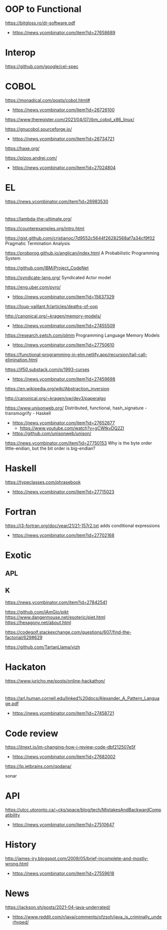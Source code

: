 
# OOP to Functional
https://bitgloss.ro/dr-software.pdf
* https://news.ycombinator.com/item?id=27658689

# Interop
https://github.com/google/cel-spec

# COBOL
https://monadical.com/posts/cobol.html#
* https://news.ycombinator.com/item?id=26726100

https://www.theregister.com/2021/04/07/ibm_cobol_x86_linux/

https://gnucobol.sourceforge.io/
* https://news.ycombinator.com/item?id=26734721

https://haxe.org/

https://plzoo.andrej.com/
* https://news.ycombinator.com/item?id=27024804

# EL
https://news.ycombinator.com/item?id=26983530

#
https://lambda-the-ultimate.org/

https://counterexamples.org/intro.html

https://gist.github.com/cristianoc/7d9552c5644f26282568af7a34cf9f02 Pragmatic Termination Analysis

https://probprog.github.io/anglican/index.html A Probabilistic Programming System

https://github.com/IBM/Project_CodeNet

https://syndicate-lang.org/ Syndicated Actor model

https://eng.uber.com/pyro/
* https://news.ycombinator.com/item?id=15637329

https://loup-vaillant.fr/articles/deaths-of-oop

http://canonical.org/~kragen/memory-models/
* https://news.ycombinator.com/item?id=27455509

https://research.swtch.com/plmm Programming Language Memory Models
* https://news.ycombinator.com/item?id=27750610

https://functional-programming-in-elm.netlify.app/recursion/tail-call-elimination.html

https://if50.substack.com/p/1993-curses
* https://news.ycombinator.com/item?id=27459698

https://en.wikipedia.org/wiki/Abstraction_inversion

http://canonical.org/~kragen/sw/dev3/paperalgo

https://www.unisonweb.org/ Distributed, functional, hash_signature - transmogrify - Haskell
* https://news.ycombinator.com/item?id=27652677
  * https://www.youtube.com/watch?v=gCWtkvDQ2ZI
* https://github.com/unisonweb/unison/

https://news.ycombinator.com/item?id=27750153 Why is the byte order little-endian, but the bit order is big-endian?

# Haskell
https://typeclasses.com/phrasebook
* https://news.ycombinator.com/item?id=27715023

# Fortran
https://j3-fortran.org/doc/year/21/21-157r2.txt adds conditional expressions
* https://news.ycombinator.com/item?id=27702168

# Exotic
## APL
## K
https://news.ycombinator.com/item?id=27842541

https://github.com/iAmGio/pikt
https://www.dangermouse.net/esoteric/piet.html
https://hexagony.net/about.html

https://codegolf.stackexchange.com/questions/607/find-the-factorial/629#629

https://github.com/TartanLlama/vizh

# Hackaton
https://www.juricho.me/posts/online-hackathon/



#
https://arl.human.cornell.edu/linked%20docs/Alexander_A_Pattern_Language.pdf
* https://news.ycombinator.com/item?id=27458721

# Code review
https://itnext.io/im-changing-how-i-review-code-dbf212507e5f
* https://news.ycombinator.com/item?id=27682002

https://lp.jetbrains.com/qodana/

sonar

# API
https://utcc.utoronto.ca/~cks/space/blog/tech/MistakesAndBackwardCompatibility
* https://news.ycombinator.com/item?id=27510647

# History
http://james-iry.blogspot.com/2009/05/brief-incomplete-and-mostly-wrong.html
* https://news.ycombinator.com/item?id=27559618

# News
https://jackson.sh/posts/2021-04-java-underrated/
* https://www.reddit.com/r/java/comments/ofzsoh/java_is_criminally_underhyped/


